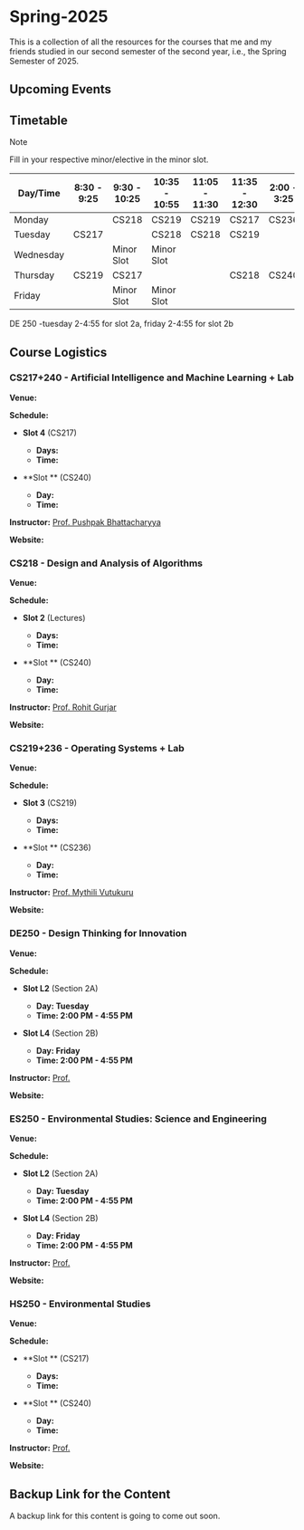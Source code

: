 # Spring-2025

This is a collection of all the resources for the courses that me and my friends studied in our second semester of the second year, i.e., the Spring Semester of 2025.

## Upcoming Events

## Timetable

> [!NOTE]  
> Fill in your respective minor/elective in the minor slot.

| Day/Time  | 8:30 - 9:25 | 9:30 - 10:25  | 10:35 - 10:55 | 11:05 - 11:30  | 11:35 - 12:30 | 2:00 - 3:25  | 3:30 - 4:55 | 5:30 - 6:55 | 7:00 - 8:25 |
| ------------- | ------------- | ------------- | ------------- | ------------- | ------------- | ------------- | ------------- | ------------- | ------------- |
| Monday |   | CS218 | CS219 | CS219 | CS217 | CS236 | CS236 |   |   |
| Tuesday | CS217 |   | CS218 | CS218 | CS219 |   |   |   |   |
| Wednesday |   | Minor Slot | Minor Slot |   |   |   |   |   |   |
| Thursday | CS219 | CS217 |   |   | CS218 | CS240 | CS240 |   |   |
| Friday |   | Minor Slot | Minor Slot |   |   |   |   |   |   |

DE 250 -tuesday 2-4:55 for slot 2a, friday  2-4:55  for  slot 2b

## Course Logistics

### CS217+240 - Artificial Intelligence and Machine Learning + Lab

**Venue:** 

**Schedule:**

- **Slot 4** (CS217)
  - **Days:** 
  - **Time:** 

- **Slot ** (CS240)
  - **Day:** 
  - **Time:** 
 
**Instructor:** [Prof. Pushpak Bhattacharyya](https://www.cse.iitb.ac.in/~pb/)

**Website:** []()

### CS218 - Design and Analysis of Algorithms

**Venue:** 

**Schedule:**

- **Slot 2** (Lectures)
  - **Days:** 
  - **Time:** 

- **Slot ** (CS240)
  - **Day:** 
  - **Time:** 
 
**Instructor:** [Prof. Rohit Gurjar](https://www.cse.iitb.ac.in/~rgurjar/)

**Website:** []()

### CS219+236 - Operating Systems + Lab

**Venue:** 

**Schedule:**

- **Slot 3** (CS219)
  - **Days:** 
  - **Time:** 

- **Slot ** (CS236)
  - **Day:** 
  - **Time:** 
 
**Instructor:** [Prof. Mythili Vutukuru](https://www.cse.iitb.ac.in/~mythili/)

**Website:** []()

### DE250 - Design Thinking for Innovation

**Venue:** 

**Schedule:**

- **Slot L2** (Section 2A)
  - **Day: Tuesday** 
  - **Time: 2:00 PM - 4:55 PM** 

- **Slot L4** (Section 2B)
  - **Day: Friday** 
  - **Time: 2:00 PM - 4:55 PM** 
 
**Instructor:** [Prof. ]()

**Website:** []()

### ES250 - Environmental Studies: Science and Engineering

**Venue:** 

**Schedule:**

- **Slot L2** (Section 2A)
  - **Day: Tuesday** 
  - **Time: 2:00 PM - 4:55 PM** 

- **Slot L4** (Section 2B)
  - **Day: Friday** 
  - **Time: 2:00 PM - 4:55 PM** 
 
**Instructor:** [Prof. ]()

**Website:** []()

### HS250 - Environmental Studies

**Venue:** 

**Schedule:**

- **Slot ** (CS217)
  - **Days:** 
  - **Time:** 

- **Slot ** (CS240)
  - **Day:** 
  - **Time:** 
 
**Instructor:** [Prof. ]()

**Website:** []()

## Backup Link for the Content

A backup link for this content is going to come out soon.
